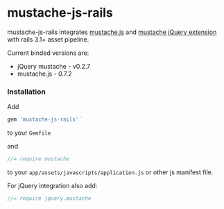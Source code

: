 # mustache-js-rails

mustache-js-rails integrates [mustache.js](https://github.com/janl/mustache.js) 
and [mustache jQuery extension](https://github.com/jonnyreeves/jquery-Mustache) with rails 3.1+ asset pipeline.

Current binded versions are:

  * jQuery mustache - v0.2.7
  * mustache.js - 0.7.2
 
### Installation

Add

``` ruby
gem 'mustache-js-rails'` 
```

to your `Gemfile`

and

```javascript
//= require mustache
```

to your `app/assets/javascripts/application.js` or other js manifest file.

For jQuery integration also add:

```javascript
//= require jquery.mustache
```
